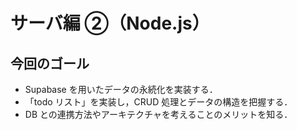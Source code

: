# サーバ編 ②（Node.js）

## 今回のゴール

- Supabase を用いたデータの永続化を実装する．
- 「todo リスト」を実装し，CRUD 処理とデータの構造を把握する．
- DB との連携方法やアーキテクチャを考えることのメリットを知る．
